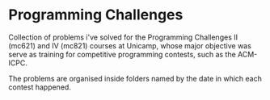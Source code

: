 # Programming Challenges

Collection of problems i've solved for the Programming Challenges II (mc621) and IV (mc821) courses at Unicamp,
whose major objective was serve as training for competitive programming contests, such as the ACM-ICPC.

The problems are organised inside folders named by the date in which each contest happened.
